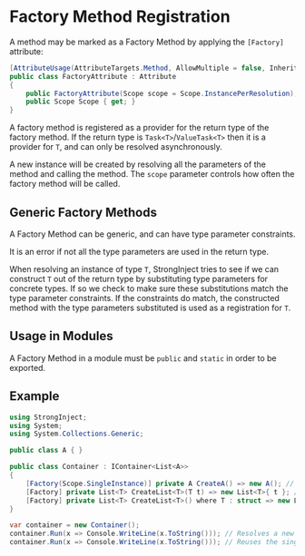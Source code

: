 # Factory Method Registration

A method may be marked as a Factory Method by applying the `[Factory]` attribute:

```csharp
[AttributeUsage(AttributeTargets.Method, AllowMultiple = false, Inherited = false)]
public class FactoryAttribute : Attribute
{
    public FactoryAttribute(Scope scope = Scope.InstancePerResolution);
    public Scope Scope { get; }
}
```

A factory method is registered as a provider for the return type of the factory method. If the return type is `Task<T>`/`ValueTask<T>` then it is a provider for `T`, and can only be resolved asynchronously.

A new instance will be created by resolving all the parameters of the method and calling the method. The `scope` parameter controls how often the factory method will be called.

## Generic Factory Methods

A Factory Method can be generic, and can have type parameter constraints.

It is an error if not all the type parameters are used in the return type.

When resolving an instance of type `T`, StrongInject tries to see if we can construct `T` out of the return type by substituting type parameters for concrete types. If so we check to make sure these substitutions match the type parameter constraints. If the constraints do match, the constructed method with the type parameters substituted is used as a registration for `T`.

## Usage in Modules

A Factory Method in a module must be `public` and `static` in order to be exported.

## Example

```csharp
using StrongInject;
using System;
using System.Collections.Generic;

public class A { }

public class Container : IContainer<List<A>>
{
    [Factory(Scope.SingleInstance)] private A CreateA() => new A(); // Registration for A
    [Factory] private List<T> CreateList<T>(T t) => new List<T>{ t }; // Registration for List<A> by substituting T for A
    [Factory] private List<T> CreateList<T>() where T : struct => new List<T>{ new T() }; // Not a registration for List<A> because substituting T for A does not match the struct constraint
}

var container = new Container();
container.Run(x => Console.WriteLine(x.ToString())); // Resolves a new instance `A` by calling CreateA(), and calls CreateList<A>(A) with it as a parameter.
container.Run(x => Console.WriteLine(x.ToString())); // Reuses the single instance of `A`, and calls CreateList<A>(A) with it as a parameter.
```
